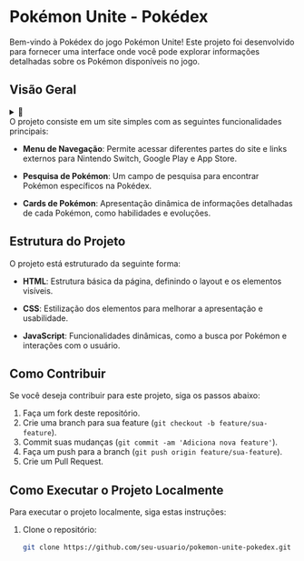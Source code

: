 # Pokémon Unite - Pokédex

Bem-vindo à Pokédex do jogo Pokémon Unite! Este projeto foi desenvolvido para fornecer uma interface onde você pode explorar informações detalhadas sobre os Pokémon disponíveis no jogo.

## Visão Geral
<details>
  <summary>📸</summary>
  
  ![Screen](screenshotPokemon.PNG)

</details>
O projeto consiste em um site simples com as seguintes funcionalidades principais:

- **Menu de Navegação**: Permite acessar diferentes partes do site e links externos para Nintendo Switch, Google Play e App Store.
  
- **Pesquisa de Pokémon**: Um campo de pesquisa para encontrar Pokémon específicos na Pokédex.
  
- **Cards de Pokémon**: Apresentação dinâmica de informações detalhadas de cada Pokémon, como habilidades e evoluções.

## Estrutura do Projeto

O projeto está estruturado da seguinte forma:

- **HTML**: Estrutura básica da página, definindo o layout e os elementos visíveis.
  
- **CSS**: Estilização dos elementos para melhorar a apresentação e usabilidade.
  
- **JavaScript**: Funcionalidades dinâmicas, como a busca por Pokémon e interações com o usuário.

## Como Contribuir

Se você deseja contribuir para este projeto, siga os passos abaixo:

1. Faça um fork deste repositório.
2. Crie uma branch para sua feature (`git checkout -b feature/sua-feature`).
3. Commit suas mudanças (`git commit -am 'Adiciona nova feature'`).
4. Faça um push para a branch (`git push origin feature/sua-feature`).
5. Crie um Pull Request.

## Como Executar o Projeto Localmente

Para executar o projeto localmente, siga estas instruções:

1. Clone o repositório:

   ```bash
   git clone https://github.com/seu-usuario/pokemon-unite-pokedex.git
